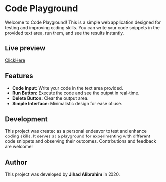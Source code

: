 # Code Playground

Welcome to Code Playground! This is a simple web application designed for testing and improving coding skills. You can write your code snippets in the provided text area, run them, and see the results instantly.

## Live preview
[ClickHere](https://jihado-i.github.io/CodeEditor_-JavaScript-/)

## Features
- **Code Input:** Write your code in the text area provided.
- **Run Button:** Execute the code and see the output in real-time.
- **Delete Button:** Clear the output area.
- **Simple Interface:** Minimalistic design for ease of use.

## Development
This project was created as a personal endeavor to test and enhance coding skills. It serves as a playground for experimenting with different code snippets and observing their outcomes. Contributions and feedback are welcome!

## Author

This project was developed by **Jihad Alibrahim** in 2020.
